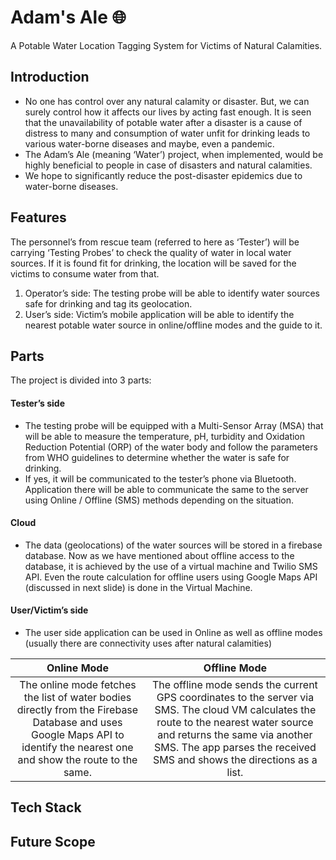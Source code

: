 # Adam's Ale 🌐
A Potable Water Location Tagging System for Victims of Natural Calamities.

## Introduction
- No one has control over any natural calamity or disaster. But, we can surely control how it affects our lives by acting fast enough. It is seen that the unavailability of potable water after a disaster is a cause of distress to many and consumption of water unfit for drinking leads to various water-borne diseases and maybe, even a pandemic.
- The Adam’s Ale (meaning ‘Water’) project, when implemented, would be highly beneficial to people in case of disasters and natural calamities.
- We hope to significantly reduce the post-disaster epidemics due to water-borne diseases.

## Features
The personnel’s from rescue team (referred to here as ‘Tester’) will be carrying ‘Testing Probes’ to check the quality of water in local water sources. If it is found fit for drinking, the location will be saved for the victims to consume water from that.

1. Operator’s side: 
The testing probe will be able to identify water sources safe for drinking and tag its geolocation.
2. User’s side: 
Victim’s mobile application will be able to identify the nearest potable water source in online/offline modes and the guide to it.


## Parts
The project is divided into 3 parts:
#### Tester’s side
- The testing probe will be equipped with a Multi-Sensor Array (MSA) that will be able to measure the temperature, pH, turbidity and Oxidation Reduction Potential (ORP) of the water body and follow the parameters from WHO guidelines to determine whether the water is safe for drinking.
- If yes, it will be communicated to the tester’s phone via Bluetooth. Application there will be able to communicate the same to the server using Online / Offline (SMS) methods depending on the situation.
#### Cloud
- The data (geolocations) of the water sources will be stored in a firebase database. Now as we have mentioned about offline access to the database, it is achieved by the use of a virtual machine and Twilio SMS API. Even the route calculation for offline users using Google Maps API (discussed in next slide) is done in the Virtual Machine.

#### User/Victim’s side
- The user side application can be used in Online as well as offline modes (usually there are connectivity uses after natural calamities)


|  Online Mode                                     |                                Offline Mode      |                         
|:------------------------------------------------:|:------------------------------------------------:|
| The online mode fetches the list of water bodies directly from the Firebase Database and uses Google Maps API to identify the nearest one and show the route to the same.                        | The offline mode sends the current GPS coordinates to the server via SMS. The cloud VM calculates the route to the nearest water source and returns the same via another SMS. The app parses the received SMS and shows the directions as a list.|  

## Tech Stack

## Future Scope
